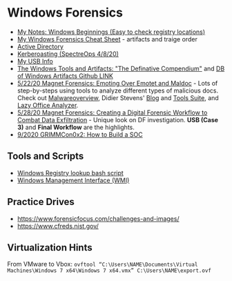 # Windows Forensics

- [My Notes: Windows Beginnings (Easy to check registry locations)](Windows_Beginnings.md)
- [My Windows Forensics Cheat Sheet](myWindowsForensicsCheatSheet.xlsx) - artifacts and traige order
- [Active Directory](active_directory)
- [Kerberoasting (SpectreOps 4/8/20)](SpectreOps_Keberoasting.md)
- [My USB Info](USB_info.md)
- [The Windows Tools and Artifacts: "The Definative Compendium"](https://aboutdfir.com/toolsandartifacts/windows/) and [DB of Windows Artifacts Github LINK](https://github.com/ForensicArtifacts/artifacts/blob/master/docs/Artifacts%20definition%20format%20and%20style%20guide.asciidoc)
- [5/22/20 Magnet Forensics: Emoting Over Emotet and Maldoc](EmotingMaldoc.md)  - Lots of step-by-steps using tools to analyze different types of malicious docs. Check out [Malwareoverview](https://github.com/alexandreborges/malwoverview), Didier Stevens' [Blog](https://blog.didierstevens.com/) and [Tools Suite](https://github.com/DidierStevens/DidierStevensSuite), and [Lazy Office Analyzer](https://github.com/tehsyntx/loffice).  
- [5/28/20 Magnet Forensics: Creating a Digital Forensic Workflow to Combat Data Exfiltration](DFWorkflow.md) - Unique look on DF investigation. **USB (Case 3)** and **Final Workflow** are the highlights.
- [9/2020 GRIMMCon0x2: How to Build a SOC](GRIMMCon0x2.md)

## Tools and Scripts

- [Windows Registry lookup bash script](windowsplus.sh)
- [Windows Management Interface (WMI)](WMI_research/README.md)

## Practice Drives

- <https://www.forensicfocus.com/challenges-and-images/>
- <https://www.cfreds.nist.gov/>

## Virtualization Hints

From VMware to Vbox: `ovftool “C:\Users\NAME\Documents\Virtual Machines\Windows 7 x64\Windows 7 x64.vmx” C:\Users\NAME\export.ovf`
